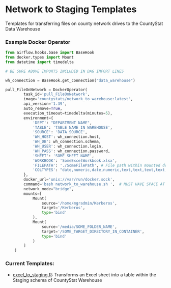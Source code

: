 # Network to Staging Templates

Templates for transferring files on county network drives to the CountyStat Data Warehouse

### Example Docker Operator
```python
from airflow.hooks.base import BaseHook
from docker.types import Mount
from datetime import timedelta

# BE SURE ABOVE IMPORTS INCLUDED IN DAG IMPORT LINES

wh_connection = BaseHook.get_connection("data_warehouse")

pull_FileOnNetwork = DockerOperator(
        task_id='pull_FileOnNetwork',
        image='countystats/network_to_warehouse:latest',
        api_version='1.39',
        auto_remove=True,
        execution_timeout=timedelta(minutes=5),
        environment={
            'DEPT': "DEPARTMENT NAME",
            'TABLE': 'TABLE NAME IN WAREHOUSE',
            'SOURCE': 'DATA SOURCE',
            'WH_HOST': wh_connection.host,
            'WH_DB': wh_connection.schema,
            'WH_USER': wh_connection.login,
            'WH_PASS': wh_connection.password,
            'SHEET': 'SOME SHEET NAME',
            'WORKBOOK': 'SomeExcelWorkbook.xlsx',
            'FILEPATH': './SomeFilePath', # File path within mounted drive to directory
            'COLTYPES': "date,numeric,date,numeric,text,text,text,text,text" # Comma Seperated List
        },
        docker_url='unix://var/run/docker.sock',
        command='bash network_to_warehouse.sh ',  # MUST HAVE SPACE AT END OF COMMAND, MUST I TELL YOU
        network_mode="bridge",
        mounts=[
            Mount(
                source='/home/mgradmin/Kerberos',
                target='/Kerberos',
                type='bind'
            ),
            Mount(
                source='/media/SOME_FOLDER_NAME',
                target='/SOME_TARGET_DIRECTORY_IN_CONTAINER',
                type='bind'
            )
        ]
    )
```

### Current Templates:
* [excel_to_staging.R](excel_to_staging.R): Transforms an Excel sheet into a table within the Staging schema of CountyStat Warehouse